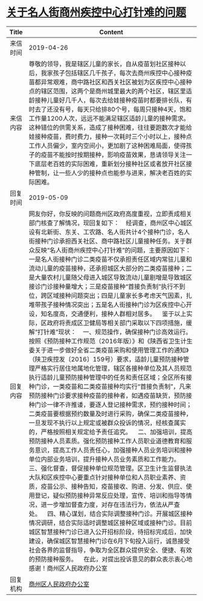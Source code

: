 # [关于名人街商州疾控中心打针难的问题](http://www.shangluo.gov.cn/zmhd/ldxxxx.jsp?urltype=leadermail.LeaderMailContentUrl&wbtreeid=1112&leadermailid=5243)

| Title |                                                                                                                                                                                                                                                                                                                                                                                                                                                                                                                                                              Content                                                                                                                                                                                                                                                                                                                                                                                                                                                                                                                                                              |
|:-----:|-----------------------------------------------------------------------------------------------------------------------------------------------------------------------------------------------------------------------------------------------------------------------------------------------------------------------------------------------------------------------------------------------------------------------------------------------------------------------------------------------------------------------------------------------------------------------------------------------------------------------------------------------------------------------------------------------------------------------------------------------------------------------------------------------------------------------------------------------------------------------------------------------------------------------------------------------------------------------------------------------------------------------------------------------------------------------------------------------------------------------------------|
| 来信时间  | 2019-04-26                                                                                                                                                                                                                                                                                                                                                                                                                                                                                                                                                                                                                                                                                                                                                                                                                                                                                                                                                                                                                                                                                                                        |
| 来信内容  | 尊敬的领导，我是辖区儿童的家长，自从疫苗划社区接种以后，我家孩子包括辖区几千孩子，每次去商州疾控中心接种疫苗都异常艰难，商中路社区和西关社区被划为区疾控中心接种点的辖区范围，这两个是商州城里最大的两个社区，辖区里适龄接种儿童好几千人，每次去给娃接种疫苗时都要排长队，有时去了还没有号，每天只给排80个号，每周只接种4天，饱和工作量1200人次，远远不能满足辖区适龄儿童的接种需求。这种错位的供需关系，造成了接种困难，往往要跑数次才能给娃接种疫苗，费时费力，接种一次耗时三个小时以上，接种点工作人员偏少，室内空间小，更加剧了这种困难局面，使得孩子的疫苗不能按时按期接种，影响疫苗效果，恳请领导关注一下底层老百姓的实际困难，重新划分接种社区或者放开社区接种管制，让一些人少的接种点也能参与进来，解决老百姓的实际困难。                                                                                                                                                                                                                                                                                                                                                                                                                                                                                                                                                                                                                                                                                                                                                              |
| 回复时间  | 2019-05-09                                                                                                                                                                                                                                                                                                                                                                                                                                                                                                                                                                                                                                                                                                                                                                                                                                                                                                                                                                                                                                                                                                                        |
| 回复内容  | 网友你好，你反映的问题商州区政府高度重视，立即责成相关部门核查了解情况，现回复如下：    经调查，商州区中心城区设有北新街、东关、工农路、名人街共计4个接种门诊，名人街接种门诊承担西关社区、商中路社区儿童接种任务。关于群众反映“名人街商州疾控中心打针难”的问题，主要原因如下：一是名人街接种门诊二类疫苗不仅承担责任区域内常驻儿童和流动儿童的疫苗接种，还承担城区大部分的二类疫苗接种；二是大量农村儿童随父母进入城区导致流动儿童剧增是导致城区接诊门诊接种量增大；三是疫苗接种“首接负责制”执行不到位，跨区域接种问题突出；四是儿童家长多考虑天气因素，扎堆带孩子接种情况突出；五是名人街接种门诊为区疾控中心开设，知名度高，交通便利，接种人群相对居多。    鉴于以上实际，区政府将责成区卫健局等相关部门采取以下四项措施，缓解“打针难”现状：    一、规范操作，确保接种门诊高效运行。按照《预防接种工作规范（2016年版）》和《陕西省卫生计生委关于进一步做好全省二类疫苗采购和使用管理工作的通知》（陕卫疾控发〔2016〕159号）要求，适龄儿童预防接种管理严格实行居住地属地化管理，辖区各接种单位及其人员规范执行适龄儿童预防接种管理中的任务和责任区域；全区所有接种门诊，一类疫苗和二类疫苗接种均实行“首接负责制”，凡来预防接种门诊要求接种疫苗的接种者，如遇疫苗缺货，预防接种门诊一律不许推诿，要逐人登记接种需求，预约接种时间；二类疫苗要根据预约数量及时进行采购，确保二类疫苗接种，一旦发现不执行以上规定或被群众投诉的情况，经核查属实的，严格按照相关规定给予责任追究。    二、加强培训，提高预防接种人员素质。强化预防接种工作人员职业道德教育和服务意识，提高工作人员责任心，加强接种人员业务培训和接种单位内部业务培训，提升接种人员业务素质和工作能力。    三、强化督查，督促接种单位规范管理。区卫生计生监督执法大队和区疾控中心要重点针对接种单位和人员职业素养、资质，疫苗公示、接种告知，疫苗接收、购进、分发、供应、使用登记，疑似预防接种异常反应处理，宣传、培训和指导等情况，进一步增加督查力度，对存在违法行为，依法从严查处。    四、精心谋划，结合实际调整接种门诊。开展城区接种情况调研，结合实际适时调整城区接种区域或接种门诊。目前城区智慧接种门诊已进入公开招标阶段，待招标完成后，加快建设，确保城区智慧接种门诊在6月下旬投入运行，诚恳接受社会各界的监督指导，争取为全区群众提供安全、便捷、有效的预防接种服务。    在此，对提出投诉意见的群众表示衷心地感谢！商州区人民政府办公室 |
| 回复机构  | [商州区人民政府办公室](../../category/agencies/商州区人民政府办公室.md)                                                                                                                                                                                                                                                                                                                                                                                                                                                                                                                                                                                                                                                                                                                                                                                                                                                                                                                                                                                                                                                                               |